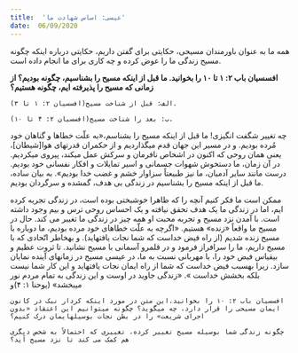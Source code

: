 ```yaml
---
title:  'عیسی: اساس شهادت ما'
date:  06/09/2020
---
```


همه ما به عنوان باورمندان مسیحی، حکایتی برای گفتن داریم، حکایتی درباره اینکه چگونه مسیح زندگی ما را عوض کرده و چه کاری برای ما انجام داده است.

**افسسیان باب ۲: ۱ تا ۱۰ را بخوانید. ما قبل از اینکه مسیح را بشناسیم، چگونه بودیم؟ از زمانی که مسیح را پذیرفته ایم، چگونه هستیم؟**

`الف: قبل از شناخت مسیح(افسسیان ۲: ۱ تا ۳).`

`ب: بعد را شناخت مسیح(افسسیان ۲: ۴ تا ۱۰).`

چه تغییر شگفت انگیزی! ما قبل از اینکه مسیح را بشناسم،«به علّت خطاها و گناهان خود مُرده بودیم. و در مسیر این جهان قدم میگذاردیم و از حكمران قدرتهای هوا[شیطان]، یعنی همان روحی كه اكنون در اشخاص نافرمان و سركش عمل میکند، پیروی میکردیم. در آن زمان، ما دستخوش شهوات جسمانی و اسیر تمایلات و افكار نفسانی خود بودیم. درست مانند سایر آدمیان، ما نیز طبیعتاً سزاوار خشم و غضب خدا بودیم».  به بیان ساده، ما قبل از اینکه مسیح را بشناسیم در زندگی بی هدف، گمشده و سرگردان بودیم.

ممکن است ما فکر کنیم آنچه را که ظاهرا خوشبختی بوده است، در زندگی تجربه کرده ایم، اما در زندگی ما یک هدف تحقق نیافته و یک احساس روحی ترس و بیم وجود داشته است. با آمدن نزد مسیح و تجربه محبت او همه چیز در زندگی ما تغییر می کند. حال در مسیح ما واقعاً «زنده» هستیم. «اگرچه به علّت خطاهای خود مرده بودیم، ما دوباره با مسیح زنده شدیم (از راه فیض خداست كه شما نجات یافتهاید). و بهخاطر اتّحادی كه با مسیح داریم، ما را سرافراز فرمود و در قلمرو آسمانی با مسیح نشانید. تا ثروت عظیم و بیقیاس فیض خود را، با مهربانی نسبت به ما، در عیسی مسیح در زمانهای آینده نمایان سازد. زیرا بهسبب فیض خداست كه شما از راه ایمان نجات یافتهاید و این كار شما نیست بلكه بخشش خداست ». «زندگی جاويد در اوست و اين زندگی به تمام مردم نور میبخشد» (یوحنا ۱: ۴)و

`افسسیان باب ۲: ۱۰ را بخوانید.این متن در مورد اینکه کردار نیک در کانون ایمان مسیحی را قرار دارد، چه میگوید؟ چگونه میتوانیم این اعتقاد «بدون اجرای شریعت» را در بطن نجات بوسیلهایمان درک کنیم؟`

`چگونه زندگی شما بوسیله مسیح تغییر کرده، تغییری که احتمالاً به شخص دیگری هم کمک می کند تا نزد مسیح آید؟`